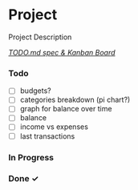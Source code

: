 # Project

Project Description

<em>[TODO.md spec & Kanban Board](https://bit.ly/3fCwKfM)</em>

### Todo

- [ ] budgets?  
- [ ] categories breakdown (pi chart?)  
- [ ] graph for balance over time  
- [ ] balance  
- [ ] income vs expenses  
- [ ] last transactions  

### In Progress


### Done ✓


